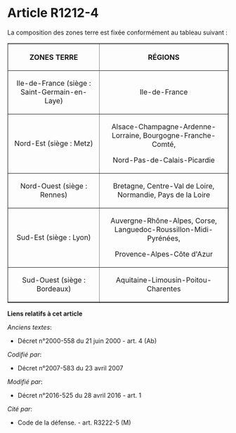 # Article R1212-4

La composition des zones terre est fixée conformément au tableau suivant : 

<table border="1">
    <tbody>
      <tr>
        <th>

ZONES TERRE 

</th>
        <th>

RÉGIONS 

</th>
      </tr>
      <tr>
        <td valign="middle" align="center">

Ile-de-France (siège : Saint-Germain-en-Laye) 

</td>
        <td align="center" valign="middle">

Ile-de-France 

</td>
      </tr>
      <tr>
        <td align="center" valign="middle">

Nord-Est (siège : Metz) 

</td>
        <td valign="middle" align="center">

Alsace-Champagne-Ardenne-Lorraine, Bourgogne-Franche-Comté, 

Nord-Pas-de-Calais-Picardie 

</td>
      </tr>
      <tr>
        <td align="center" valign="middle">

Nord-Ouest (siège : Rennes) 

</td>
        <td valign="middle" align="center">

Bretagne, Centre-Val de Loire, Normandie, Pays de la Loire 

</td>
      </tr>
      <tr>
        <td align="center" valign="middle">

Sud-Est (siège : Lyon) 

</td>
        <td align="center" valign="middle">

Auvergne-Rhône-Alpes, Corse, Languedoc-Roussillon-Midi-Pyrénées, 

Provence-Alpes-Côte d'Azur 

</td>
      </tr>
      <tr>
        <td valign="middle" align="center">

Sud-Ouest (siège : Bordeaux) 

</td>
        <td valign="middle" align="center">

Aquitaine-Limousin-Poitou-Charentes

</td>
      </tr>
    </tbody>
  </table>

**Liens relatifs à cet article**

_Anciens textes_:

  - Décret n°2000-558 du 21 juin 2000 - art. 4 (Ab)

_Codifié par_:

  - Décret n°2007-583 du 23 avril 2007

_Modifié par_:

  - Décret n°2016-525 du 28 avril 2016 - art. 1

_Cité par_:

  - Code de la défense. - art. R3222-5 (M)

